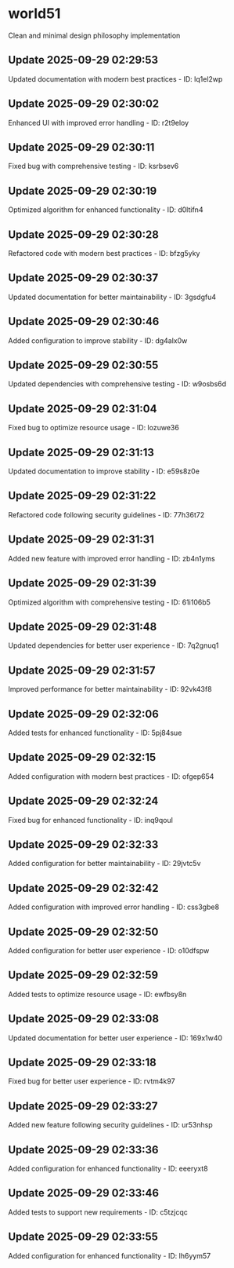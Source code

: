 # world51
Clean and minimal design philosophy implementation

## Update 2025-09-29 02:29:53
Updated documentation with modern best practices - ID: lq1el2wp


## Update 2025-09-29 02:30:02
Enhanced UI with improved error handling - ID: r2t9eloy


## Update 2025-09-29 02:30:11
Fixed bug with comprehensive testing - ID: ksrbsev6


## Update 2025-09-29 02:30:19
Optimized algorithm for enhanced functionality - ID: d0ltifn4


## Update 2025-09-29 02:30:28
Refactored code with modern best practices - ID: bfzg5yky


## Update 2025-09-29 02:30:37
Updated documentation for better maintainability - ID: 3gsdgfu4


## Update 2025-09-29 02:30:46
Added configuration to improve stability - ID: dg4alx0w


## Update 2025-09-29 02:30:55
Updated dependencies with comprehensive testing - ID: w9osbs6d


## Update 2025-09-29 02:31:04
Fixed bug to optimize resource usage - ID: lozuwe36


## Update 2025-09-29 02:31:13
Updated documentation to improve stability - ID: e59s8z0e


## Update 2025-09-29 02:31:22
Refactored code following security guidelines - ID: 77h36t72


## Update 2025-09-29 02:31:31
Added new feature with improved error handling - ID: zb4n1yms


## Update 2025-09-29 02:31:39
Optimized algorithm with comprehensive testing - ID: 61i106b5


## Update 2025-09-29 02:31:48
Updated dependencies for better user experience - ID: 7q2gnuq1


## Update 2025-09-29 02:31:57
Improved performance for better maintainability - ID: 92vk43f8


## Update 2025-09-29 02:32:06
Added tests for enhanced functionality - ID: 5pj84sue


## Update 2025-09-29 02:32:15
Added configuration with modern best practices - ID: ofgep654


## Update 2025-09-29 02:32:24
Fixed bug for enhanced functionality - ID: inq9qoul


## Update 2025-09-29 02:32:33
Added configuration for better maintainability - ID: 29jvtc5v


## Update 2025-09-29 02:32:42
Added configuration with improved error handling - ID: css3gbe8


## Update 2025-09-29 02:32:50
Added configuration for better user experience - ID: o10dfspw


## Update 2025-09-29 02:32:59
Added tests to optimize resource usage - ID: ewfbsy8n


## Update 2025-09-29 02:33:08
Updated documentation for better user experience - ID: 169x1w40


## Update 2025-09-29 02:33:18
Fixed bug for better user experience - ID: rvtm4k97


## Update 2025-09-29 02:33:27
Added new feature following security guidelines - ID: ur53nhsp


## Update 2025-09-29 02:33:36
Added configuration for enhanced functionality - ID: eeeryxt8


## Update 2025-09-29 02:33:46
Added tests to support new requirements - ID: c5tzjcqc


## Update 2025-09-29 02:33:55
Added configuration for enhanced functionality - ID: lh6yym57

